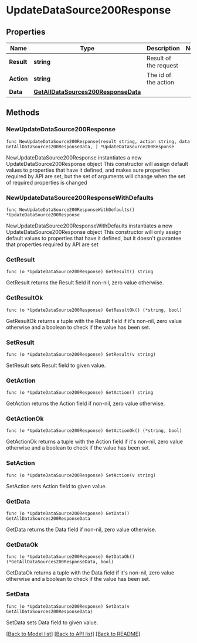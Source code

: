 # UpdateDataSource200Response

## Properties

Name | Type | Description | Notes
------------ | ------------- | ------------- | -------------
**Result** | **string** | Result of the request | 
**Action** | **string** | The id of the action | 
**Data** | [**GetAllDataSources200ResponseData**](GetAllDataSources200ResponseData.md) |  | 

## Methods

### NewUpdateDataSource200Response

`func NewUpdateDataSource200Response(result string, action string, data GetAllDataSources200ResponseData, ) *UpdateDataSource200Response`

NewUpdateDataSource200Response instantiates a new UpdateDataSource200Response object
This constructor will assign default values to properties that have it defined,
and makes sure properties required by API are set, but the set of arguments
will change when the set of required properties is changed

### NewUpdateDataSource200ResponseWithDefaults

`func NewUpdateDataSource200ResponseWithDefaults() *UpdateDataSource200Response`

NewUpdateDataSource200ResponseWithDefaults instantiates a new UpdateDataSource200Response object
This constructor will only assign default values to properties that have it defined,
but it doesn't guarantee that properties required by API are set

### GetResult

`func (o *UpdateDataSource200Response) GetResult() string`

GetResult returns the Result field if non-nil, zero value otherwise.

### GetResultOk

`func (o *UpdateDataSource200Response) GetResultOk() (*string, bool)`

GetResultOk returns a tuple with the Result field if it's non-nil, zero value otherwise
and a boolean to check if the value has been set.

### SetResult

`func (o *UpdateDataSource200Response) SetResult(v string)`

SetResult sets Result field to given value.


### GetAction

`func (o *UpdateDataSource200Response) GetAction() string`

GetAction returns the Action field if non-nil, zero value otherwise.

### GetActionOk

`func (o *UpdateDataSource200Response) GetActionOk() (*string, bool)`

GetActionOk returns a tuple with the Action field if it's non-nil, zero value otherwise
and a boolean to check if the value has been set.

### SetAction

`func (o *UpdateDataSource200Response) SetAction(v string)`

SetAction sets Action field to given value.


### GetData

`func (o *UpdateDataSource200Response) GetData() GetAllDataSources200ResponseData`

GetData returns the Data field if non-nil, zero value otherwise.

### GetDataOk

`func (o *UpdateDataSource200Response) GetDataOk() (*GetAllDataSources200ResponseData, bool)`

GetDataOk returns a tuple with the Data field if it's non-nil, zero value otherwise
and a boolean to check if the value has been set.

### SetData

`func (o *UpdateDataSource200Response) SetData(v GetAllDataSources200ResponseData)`

SetData sets Data field to given value.



[[Back to Model list]](../README.md#documentation-for-models) [[Back to API list]](../README.md#documentation-for-api-endpoints) [[Back to README]](../README.md)



